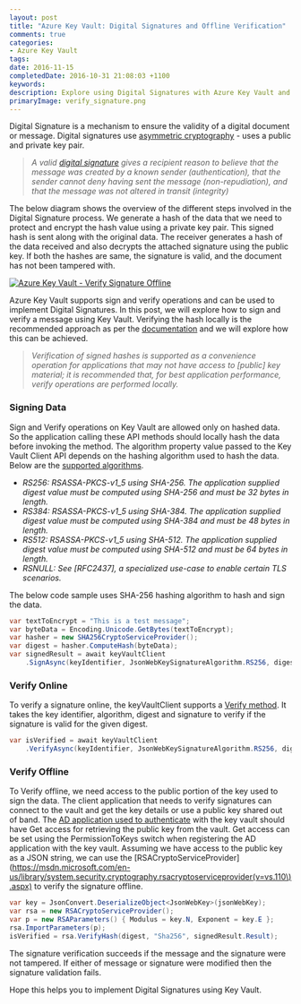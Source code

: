 ```yaml
---
layout: post
title: "Azure Key Vault: Digital Signatures and Offline Verification"
comments: true
categories: 
- Azure Key Vault
tags: 
date: 2016-11-15
completedDate: 2016-10-31 21:08:03 +1100
keywords: 
description: Explore using Digital Signatures with Azure Key Vault and how to verify signatures offline.
primaryImage: verify_signature.png
---
```


Digital Signature is a mechanism to ensure the validity of a digital document or message. Digital signatures use [asymmetric cryptography](http://www.rahulpnath.com/blog/getting-started-with-azure-key-vault/) - uses a public and private key pair.    

> *A valid [digital signature](https://en.wikipedia.org/wiki/Digital_signature) gives a recipient reason to believe that the message was created by a known sender (authentication), that the sender cannot deny having sent the message (non-repudiation), and that the message was not altered in transit (integrity)*

The below diagram shows the overview of the different steps involved in the Digital Signature process. We generate a hash of the data that we need to protect and encrypt the hash value using a private key pair. This signed hash is sent along with the original data. The receiver generates a hash of the data received and also decrypts the attached signature using the public key. If both the hashes are same, the signature is valid, and the document has not been tampered with.  

<a href="https://commons.wikimedia.org/wiki/File:Digital_Signature_diagram.svg"><img class="center" alt="Azure Key Vault - Verify Signature Offline" src="{{ site.images_root}}/signing_verification.png"/></a>

Azure Key Vault supports sign and verify operations and can be used to implement Digital Signatures. In this post, we will explore how to sign and verify a message using Key Vault. Verifying the hash locally is the recommended approach as per the [documentation](https://msdn.microsoft.com/en-us/library/azure/dn903623.aspx#BKMK_KeyOperations) and we will explore how this can be achieved.

> *Verification of signed hashes is supported as a convenience operation for applications that may not have access to [public] key material; it is recommended that, for best application performance, verify operations are performed locally.*

### Signing Data

Sign and Verify operations on Key Vault are allowed only on hashed data. So the application calling these API methods should locally hash the data before invoking the method. The algorithm property value passed to the Key Vault Client API depends on the hashing algorithm used to hash the data. Below are the [supported algorithms](https://msdn.microsoft.com/library/en-us/Mt149357.aspx). 

- *RS256: RSASSA-PKCS-v1_5 using SHA-256. The application supplied digest value must be computed using SHA-256 and must be 32 bytes in length.*
- *RS384: RSASSA-PKCS-v1_5 using SHA-384. The application supplied digest value must be computed using SHA-384 and must be 48 bytes in length.*
- *RS512: RSASSA-PKCS-v1_5 using SHA-512. The application supplied digest value must be computed using SHA-512 and must be 64 bytes in length.*
- *RSNULL: See [RFC2437], a specialized use-case to enable certain TLS scenarios.*

The below code sample uses SHA-256 hashing algorithm to hash and sign the data. 

``` csharp
var textToEncrypt = "This is a test message";
var byteData = Encoding.Unicode.GetBytes(textToEncrypt);
var hasher = new SHA256CryptoServiceProvider();
var digest = hasher.ComputeHash(byteData);
var signedResult = await keyVaultClient
    .SignAsync(keyIdentifier, JsonWebKeySignatureAlgorithm.RS256, digest);
```

### Verify Online

To verify a signature online, the keyVaultClient supports a [Verify method](https://msdn.microsoft.com/en-us/library/microsoft.azure.keyvault.keyvaultclient.verifyasync.aspx). It takes the key identifier, algorithm, digest and signature to verify if the signature is valid for the given digest. 

``` csharp
var isVerified = await keyVaultClient
    .VerifyAsync(keyIdentifier, JsonWebKeySignatureAlgorithm.RS256, digest, signedResult.Result);
```

### Verify Offline

To Verify offline, we need access to the public portion of the key used to sign the data. The client application that needs to verify signatures can connect to the vault and get the key details or use a public key shared out of band. The [AD application used to authenticate](http://www.rahulpnath.com/blog/authenticating-a-client-application-with-azure-key-vault/) with the key vault should have Get access for retrieving the public key from the vault. Get access can be set using the PermissionToKeys switch when registering the AD application with the key vault. Assuming we have access to the public key as a JSON string, we can use the [RSACryptoServiceProvider](https://msdn.microsoft.com/en-us/library/system.security.cryptography.rsacryptoserviceprovider(v=vs.110\).aspx) to verify the signature offline.

``` csharp
var key = JsonConvert.DeserializeObject<JsonWebKey>(jsonWebKey);
var rsa = new RSACryptoServiceProvider();
var p = new RSAParameters() { Modulus = key.N, Exponent = key.E };
rsa.ImportParameters(p);
isVerified = rsa.VerifyHash(digest, "Sha256", signedResult.Result);
```

The signature verification succeeds if the message and the signature were not tampered. If either of message or signature were  modified then the signature validation fails.

Hope this helps you to implement Digital Signatures using Key Vault.